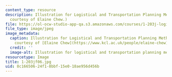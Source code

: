 ```yaml
---
content_type: resource
description: Illustration for Logistical and Transportation Planning Methods. (Image
  courtesy of Elaine Chew.)
file: https://ol-ocw-studio-app-qa.s3.amazonaws.com/courses/1-203j-logistical-and-transportation-planning-methods-fall-2006/8c16650624f18bbf15e018ae956d456b_1-203jf06.jpg
file_type: image/jpeg
image_metadata:
  caption: Illustration for Logistical and Transportation Planning Methods. (Image
    courtesy of [Elaine Chew](https://www.kcl.ac.uk/people/elaine-chew).)
  credit: ''
  image-alt: Illustration for logistical and transportation planning methods.
resourcetype: Image
title: 1-203jf06.jpg
uid: 8c166506-24f1-8bbf-15e0-18ae956d456b
---
```

